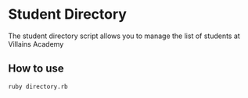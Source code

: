 # Student Directory #

The student directory script allows you to manage the list of students at Villains Academy

## How to use ##

```shell
ruby directory.rb
```
